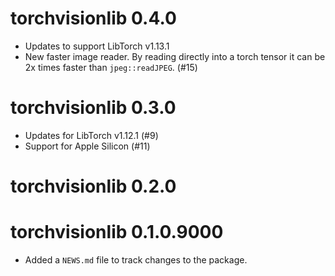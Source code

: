 # torchvisionlib 0.4.0

- Updates to support LibTorch v1.13.1
- New faster image reader. By reading directly into a torch tensor it can be 2x times faster than `jpeg::readJPEG`. (#15)

# torchvisionlib 0.3.0

- Updates for LibTorch v1.12.1 (#9)
- Support for Apple Silicon (#11)

# torchvisionlib 0.2.0

# torchvisionlib 0.1.0.9000

* Added a `NEWS.md` file to track changes to the package.

